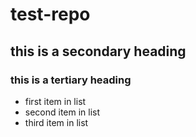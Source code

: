 # test-repo
## this is a secondary heading
### this is a tertiary heading
* first item in list
* second item in list
* third item in list

